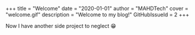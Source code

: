 +++
title = "Welcome"
date = "2020-01-01"
author = "MAHDTech"
cover = "welcome.gif"
description = "Welcome to my blog!"
GitHubIssueId = 2
+++

Now I have another side project to neglect :grin:
